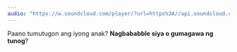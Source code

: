```yaml
---
audio: "https://w.soundcloud.com/player/?url=https%3A//api.soundcloud.com/tracks/1406191204%3Fsecret_token%3Ds-3QsGzZuJGgo&color=%23ff5500&auto_play=true&hide_related=false&show_comments=true&show_user=true&show_reposts=false&show_teaser=true&visual=true"
---
```


Paano tumutugon ang iyong anak? <strong>Nagbababble siya o gumagawa ng tunog</strong>?